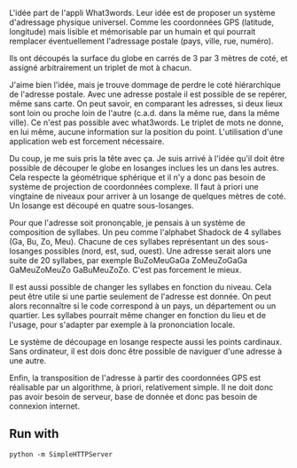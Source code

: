 L'idée part de l'appli What3words. Leur idée est de proposer un système d'adressage physique universel. Comme les coordonnées GPS (latitude, longitude) mais lisible et mémorisable par un humain et qui pourrait remplacer éventuellement l'adressage postale (pays, ville, rue, numéro).

Ils ont découpés la surface du globe en carrés de 3 par 3 mètres de coté, et assigné arbitrairement un triplet de mot à chacun.

J'aime bien l'idée, mais je trouve dommage de perdre le coté hiérarchique de l'adresse postale. Avec une adresse postale il est possible de se repérer, même sans carte. On peut savoir, en comparant les adresses, si deux lieux sont loin ou proche loin de l'autre (c.a.d. dans la même rue, dans la même ville). Ce n'est pas possible avec what3words. Le triplet de mots ne donne, en lui même, aucune information sur la position du point. L'utilisation d'une application web est forcement nécessaire.

Du coup, je me suis pris la tête avec ça. Je suis arrivé à l'idée qu'il doit être possible de découper le globe en losanges inclues les un dans les autres. Cela respecte la géométrique sphérique et il n'y a donc pas besoin de système de projection de coordonnées complexe. Il faut à priori une vingtaine de niveaux pour arriver à un losange de quelques mètres de coté. Un losange est découpé en quatre sous-losanges.

Pour que l'adresse soit prononçable, je pensais à un système de composition de syllabes. Un peu comme l'alphabet Shadock de 4 syllabes (Ga, Bu, Zo, Meu). Chacune de ces syllabes représentant un des sous-losanges possibles (nord, est, sud, ouest). Une adresse serait alors une suite de 20 syllabes, par exemple BuZoMeuGaGa ZoMeuZoGaGa GaMeuZoMeuZo GaBuMeuZoZo. C'est pas forcement le mieux.

Il est aussi possible de changer les syllabes en fonction du niveau. Cela peut être utile si une partie seulement de l'adresse est donnée. On peut alors reconnaître si le code correspond à un pays, un département ou un quartier. Les syllabes pourrait même changer en fonction du lieu et de l'usage, pour s'adapter par exemple à la prononciation locale.

Le système de découpage en losange respecte aussi les points cardinaux. Sans ordinateur, il est dois donc être possible de naviguer d'une adresse à une autre.

Enfin, la transposition de l'adresse à partir des coordonnées GPS est réalisable par un algorithme, à priori, relativement simple. Il ne doit donc pas avoir besoin de serveur, base de donnée et donc pas besoin de connexion internet.

## Run with

    python -m SimpleHTTPServer
